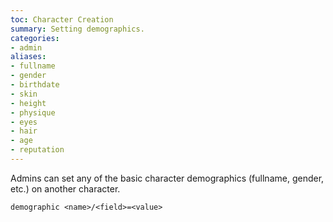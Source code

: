 ```yaml
---
toc: Character Creation
summary: Setting demographics.
categories:
- admin
aliases:
- fullname
- gender
- birthdate
- skin
- height
- physique
- eyes
- hair
- age
- reputation
---
```

Admins can set any of the basic character demographics (fullname, gender, etc.) on another character.

`demographic <name>/<field>=<value>`